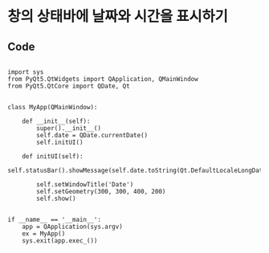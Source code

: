 # 창의 상태바에 날짜와 시간을 표시하기

## Code

<pre>
<code>
import sys
from PyQt5.QtWidgets import QApplication, QMainWindow
from PyQt5.QtCore import QDate, Qt


class MyApp(QMainWindow):

    def __init__(self):
        super().__init__()
        self.date = QDate.currentDate()
        self.initUI()

    def initUI(self):
        self.statusBar().showMessage(self.date.toString(Qt.DefaultLocaleLongDate))

        self.setWindowTitle('Date')
        self.setGeometry(300, 300, 400, 200)
        self.show()


if __name__ == '__main__':
    app = QApplication(sys.argv)
    ex = MyApp()
    sys.exit(app.exec_())
</code>
</pre>
